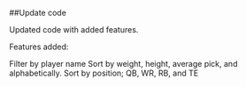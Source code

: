 ##Update code

Updated code with added features.

Features added:

Filter by player name
Sort by weight, height, average pick, and alphabetically.
Sort by position; QB, WR, RB, and TE
